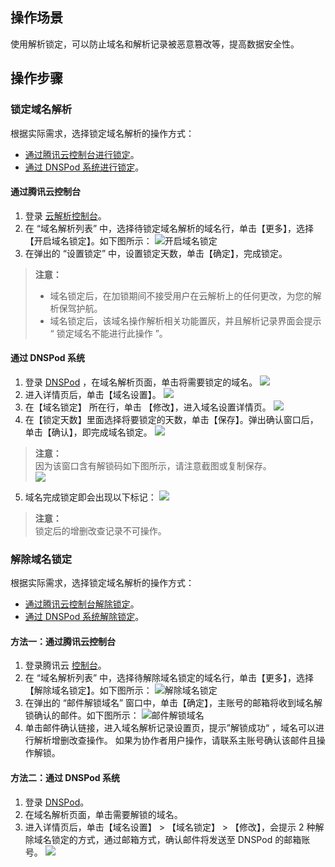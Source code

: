 ## 操作场景

使用解析锁定，可以防止域名和解析记录被恶意篡改等，提高数据安全性。

## 操作步骤

### 锁定域名解析  

根据实际需求，选择锁定域名解析的操作方式：
- [通过腾讯云控制台进行锁定](#console.lock)。
- [通过 DNSPod 系统进行锁定](#DNSPod.lock)。

<span id="console.lock"></span>
#### 通过腾讯云控制台

1. 登录 [云解析控制台](https://console.cloud.tencent.com/cns/domains)。
2. 在 “域名解析列表” 中，选择待锁定域名解析的域名行，单击【更多】，选择【开启域名锁定】。如下图所示：
![开启域名锁定](https://main.qcloudimg.com/raw/09e5539f77bd994fa4d47d8e37aec795.png)
3. 在弹出的 “设置锁定” 中，设置锁定天数，单击【确定】，完成锁定。
> **注意：**  
> + 域名锁定后，在加锁期间不接受用户在云解析上的任何更改，为您的解析保驾护航。   
> + 域名锁定后，该域名操作解析相关功能置灰，并且解析记录界面会提示 “ 锁定域名不能进行此操作 ”。

<span id="DNSPod.lock"></span>
#### 通过 DNSPod 系统

1. 登录 [DNSPod](https://www.dnspod.cn/console/dns) ，在域名解析页面，单击将需要锁定的域名。
![](https://main.qcloudimg.com/raw/1c39ddc0a2bd83eee7829e9f401cb275.png)   
2. 进入详情页后，单击【域名设置】。
![](https://main.qcloudimg.com/raw/cf988f19c06ee46519175f6337c96753.png)  
3. 在【域名锁定】 所在行，单击 【修改】，进入域名设置详情页。
![](https://main.qcloudimg.com/raw/d8b3560da88ca198d5790f6311d532ce.png) 
4. 在【锁定天数】里面选择将要锁定的天数，单击【保存】。弹出确认窗口后，单击【确认】，即完成域名锁定。
![](https://main.qcloudimg.com/raw/174fc2eeb0becc948feb6b974d9b32d8.png)  
>**注意：**  
因为该窗口含有解锁码如下图所示，请注意截图或复制保存。    
![](https://main.qcloudimg.com/raw/4afe7c75ba45ac9664a43eaaf879e6b6.png)   
5. 域名完成锁定即会出现以下标记：
![](https://main.qcloudimg.com/raw/2c9345325999abb5bce3423280116a74.png)
> **注意：**  
> 锁定后的增删改查记录不可操作。

### 解除域名锁定

根据实际需求，选择锁定域名解析的操作方式：
- [通过腾讯云控制台解除锁定](#console.unlock)。
- [通过 DNSPod 系统解除锁定](#DNSPod.unlock)。

<span id="console.unlock"></span>
#### 方法一：通过腾讯云控制台

1. 登录腾讯云 [控制台](https://console.cloud.tencent.com)。
2. 在 “域名解析列表” 中，选择待解除域名锁定的域名行，单击【更多】，选择【解除域名锁定】。如下图所示：
![解除域名锁定](https://main.qcloudimg.com/raw/058c1adac4a8e6df5fbd7d7d28fce33d.png)
3. 在弹出的 “邮件解锁域名” 窗口中，单击【确定】，主账号的邮箱将收到域名解锁确认的邮件。如下图所示：
![邮件解锁域名](https://main.qcloudimg.com/raw/b99c599542c54cb7568e19d1430fc565.png)
4. 单击邮件确认链接，进入域名解析记录设置页，提示”解锁成功“ ，域名可以进行解析增删改查操作。
如果为协作者用户操作，请联系主账号确认该邮件且操作解锁。

<span id="DNSPod.unlock"></span>
#### 方法二：通过 DNSPod 系统  

1. 登录 [DNSPod](https://www.dnspod.cn/console/dns)。
2. 在域名解析页面，单击需要解锁的域名。
3. 进入详情页后，单击【域名设置】 > 【域名锁定】 > 【修改】，会提示 2 种解除域名锁定的方式，通过邮箱方式，确认邮件将发送至 DNSPod 的邮箱账号。
![](https://main.qcloudimg.com/raw/633b9e36551bed64d935450a11358bda.png)

